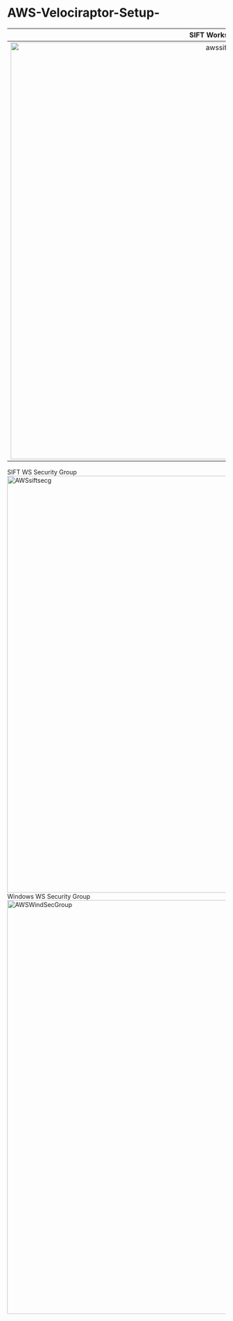 # AWS-Velociraptor-Setup-



SIFT Workstation            |  Windows Server 2016 Base
:-------------------------:|:-------------------------:
<img width="959" alt="awssiftws" src="https://github.com/user-attachments/assets/fccd4721-bb39-43b8-bff5-8bc81cf55ae6" /> |  <img width="959" alt="awswinws" src="https://github.com/user-attachments/assets/b3b4d380-3c65-4fa8-9e65-1fe8f178c556" />

SIFT WS Security Group            
 <img width="959" alt="AWSsiftsecg" src="https://github.com/user-attachments/assets/b4c01c5d-edd1-42b2-aee3-644939def448" />
Windows WS Security Group
 <img width="952" alt="AWSWindSecGroup" src="https://github.com/user-attachments/assets/82b336de-3ac0-4e97-bf50-e91eb9500bcb" />




